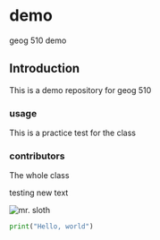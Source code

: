 # demo
geog 510 demo

## Introduction

This is a demo repository for geog 510

### usage
This is a practice test for the class

### contributors
The whole class 

testing new text 

![mr. sloth](https://i.imgur.com/ZBwwcjo.gif)

```python
print("Hello, world")
```